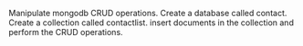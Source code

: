 Manipulate mongodb CRUD operations.
Create a database called contact.
Create a collection called contactlist.
insert documents in the collection and perform the CRUD operations.